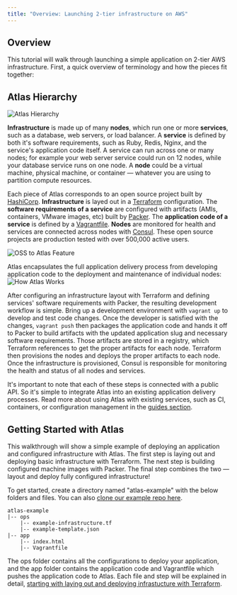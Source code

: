 ```yaml
---
title: "Overview: Launching 2-tier infrastructure on AWS"
---
```

## Overview

This tutorial will walk through launching a simple application on 2-tier AWS infrastructure. First, a quick overview of terminology and how the pieces fit together:

## Atlas Hierarchy
![Atlas Hierarchy](/help-images/docs-overview.png)

**Infrastructure** is made up of many **nodes**, which run one or more **services**, such as a database, web servers, or load balancer. A **service** is defined by both it's software requirements, such as Ruby, Redis, Nginx, and the service's application code itself. A service can run across one or many nodes; for example your web server service could run on 12 nodes, while your database service runs on one node. A **node** could be a virtual machine, physical machine, or container — whatever you are using to partition compute resources.

Each piece of Atlas corresponds to an open source project built by [HashiCorp](http://hashicorp.com). **Infrastructure** is layed out in a [Terraform](https://terraform.io) configuration. The **software requirements of a service** are configured with artifacts (AMIs, containers, VMware images, etc) built by [Packer](https://packer.io). The **application code of a service** is defined by a [Vagrantfile](https://vagrantup.com). **Nodes** are monitored for health and services are connected across nodes with [Consul](https://consul.io). These open source projects are production tested with over 500,000 active users.

![OSS to Atlas Feature](/help-images/oss-to-atlas-feature.png)

Atlas encapsulates the full application delivery process from developing application code to the deployment and maintenance of individual nodes:
![How Atlas Works](/help-images/how-atlas-works.png)

After configuring an infrastructure layout with Terraform and defining services' software requirements with Packer, the resulting development workflow is simple. Bring up a development environment with `vagrant up` to develop and test code changes. Once the developer is satisfied with the changes, `vagrant push` then packages the application code and hands it off to Packer to build artifacts with the updated application slug and necessary software requirements. Those artifacts are stored in a registry, which Terraform references to get the proper artifacts for each node. Terraform then provisions the nodes and deploys the proper artifacts to each node. Once the infrastructure is provisioned, Consul is responsible for monitoring the health and status of all nodes and services.

It's important to note that each of these steps is connected with a public API. So it's simple to integrate Atlas into an existing application delivery processes. Read more about using Atlas with existing services, such as CI, containers, or configuration management in the [guides section](/help/overview#guides).

## Getting Started with Atlas
This walkthrough will show a simple example of deploying an application and configured infrastructure with Atlas. The first step is laying out and deploying basic infrastructure with Terraform. The next step is building configured machine images with Packer. The final step combines the two — layout and deploy fully configured infrastructure!

To get started, create a directory named "atlas-example" with the below folders and files. You can also [clone our example repo here](https://github.com/hashicorp/atlas-examples).

	atlas-example
	|-- ops
		|-- example-infrastructure.tf
		|-- example-template.json
	|-- app
		|-- index.html
		|-- Vagrantfile

The ops folder contains all the configurations to deploy your application, and the app folder contains the application code and Vagrantfile which pushes the application code to Atlas. Each file and step will be explained in detail, [starting with laying out and deploying infrastucture with Terraform](/help/getting-started/layout-infrastructure).
